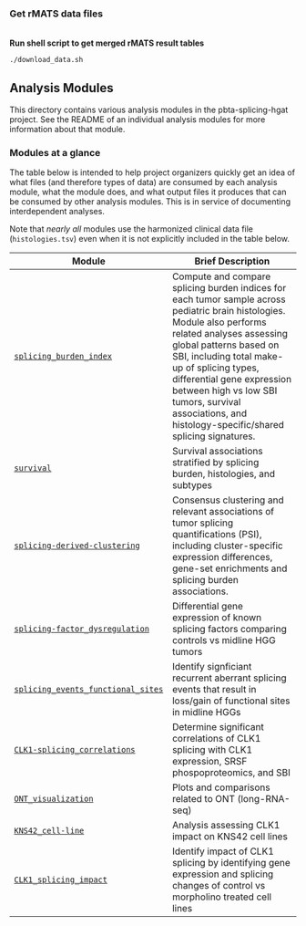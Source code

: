 ### Get rMATS data files
<br>**Run shell script to get merged rMATS result tables**
```
./download_data.sh
```
## Analysis Modules
This directory contains various analysis modules in the pbta-splicing-hgat project.
See the README of an individual analysis modules for more information about that module.

### Modules at a glance
The table below is intended to help project organizers quickly get an idea of what files (and therefore types of data) are consumed by each analysis module, what the module does, and what output files it produces that can be consumed by other analysis modules.
This is in service of documenting interdependent analyses.

Note that _nearly all_ modules use the harmonized clinical data file (`histologies.tsv`) even when it is not explicitly included in the table below.

| Module |Brief Description |
|--------|------------------|
| [`splicing_burden_index`](https://github.com/d3b-center/pbta-splicing/tree/main/analyses/splicing_index) | Compute and compare splicing burden indices for each tumor sample across pediatric brain histologies. Module also performs related analyses assessing global patterns based on SBI, including total make-up of splicing types, differential gene expression between high vs low SBI tumors, survival associations, and histology-specific/shared splicing signatures.
| [`survival`](https://github.com/d3b-center/pbta-splicing/tree/main/analyses/survival) | Survival associations stratified by splicing burden, histologies, and subtypes
| [`splicing-derived-clustering`](https://github.com/d3b-center/pbta-splicing/tree/main/analyses/clustering_analysis) | Consensus clustering and relevant associations of tumor splicing quantifications (PSI), including cluster-specific expression differences, gene-set enrichments and splicing burden associations.
| [`splicing-factor_dysregulation`](https://github.com/d3b-center/pbta-splicing/tree/main/analyses/splicing_index) | Differential gene expression of known splicing factors comparing controls vs midline HGG tumors
| [`splicing_events_functional_sites`](https://github.com/d3b-center/pbta-splicing/tree/main/analyses/splicing_events_functional_sites) | Identify signficiant recurrent aberrant splicing events that result in loss/gain of functional sites in midline HGGs
| [`CLK1-splicing_correlations`](https://github.com/d3b-center/pbta-splicing/tree/main/analyses/CLK1-splicing_correlations) | Determine significant correlations of CLK1 splicing with CLK1 expression, SRSF phospoproteomics, and SBI
| [`ONT_visualization`](https://github.com/d3b-center/pbta-splicing/tree/main/analyses/CLK1-splicing_correlations) | Plots and comparisons related to ONT (long-RNA-seq)
| [`KNS42_cell-line`](https://github.com/d3b-center/pbta-splicing/tree/main/analyses/KNS42_cell-line`) | Analysis assessing CLK1 impact on KNS42 cell lines
| [`CLK1_splicing_impact`](https://github.com/d3b-center/pbta-splicing/tree/main/analyses/CLK1_splicing_impact) | Identify impact of CLK1 splicing by identifying gene expression and splicing changes of control vs morpholino treated cell lines
